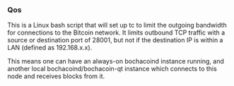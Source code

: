 ### Qos ###

This is a Linux bash script that will set up tc to limit the outgoing bandwidth for connections to the Bitcoin network. It limits outbound TCP traffic with a source or destination port of 28001, but not if the destination IP is within a LAN (defined as 192.168.x.x).

This means one can have an always-on bochacoind instance running, and another local bochacoind/bochacoin-qt instance which connects to this node and receives blocks from it.
